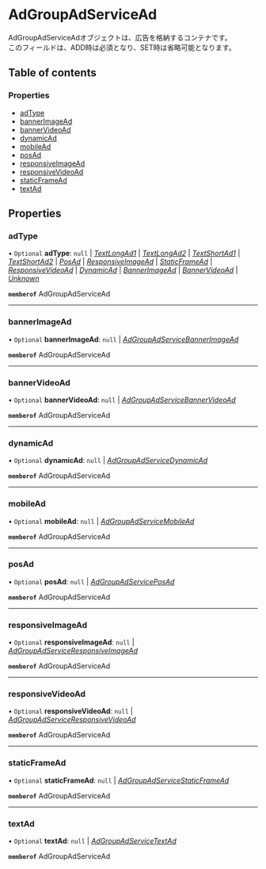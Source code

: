 # AdGroupAdServiceAd


<div lang=\"ja\"> AdGroupAdServiceAdオブジェクトは、広告を格納するコンテナです。<br> このフィールドは、ADD時は必須となり、SET時は省略可能となります。 </div> 

## Table of contents

### Properties

- [adType](adgroupadservicead.md#adtype)
- [bannerImageAd](adgroupadservicead.md#bannerimagead)
- [bannerVideoAd](adgroupadservicead.md#bannervideoad)
- [dynamicAd](adgroupadservicead.md#dynamicad)
- [mobileAd](adgroupadservicead.md#mobilead)
- [posAd](adgroupadservicead.md#posad)
- [responsiveImageAd](adgroupadservicead.md#responsiveimagead)
- [responsiveVideoAd](adgroupadservicead.md#responsivevideoad)
- [staticFrameAd](adgroupadservicead.md#staticframead)
- [textAd](adgroupadservicead.md#textad)

## Properties

### adType

• `Optional` **adType**: ``null`` \| [*TextLongAd1*](./enums/adgroupadserviceadtype.md#textlongad1) \| [*TextLongAd2*](./enums/adgroupadserviceadtype.md#textlongad2) \| [*TextShortAd1*](./enums/adgroupadserviceadtype.md#textshortad1) \| [*TextShortAd2*](./enums/adgroupadserviceadtype.md#textshortad2) \| [*PosAd*](./enums/adgroupadserviceadtype.md#posad) \| [*ResponsiveImageAd*](./enums/adgroupadserviceadtype.md#responsiveimagead) \| [*StaticFrameAd*](./enums/adgroupadserviceadtype.md#staticframead) \| [*ResponsiveVideoAd*](./enums/adgroupadserviceadtype.md#responsivevideoad) \| [*DynamicAd*](./enums/adgroupadserviceadtype.md#dynamicad) \| [*BannerImageAd*](./enums/adgroupadserviceadtype.md#bannerimagead) \| [*BannerVideoAd*](./enums/adgroupadserviceadtype.md#bannervideoad) \| [*Unknown*](./enums/adgroupadserviceadtype.md#unknown)

**`memberof`** AdGroupAdServiceAd

___

### bannerImageAd

• `Optional` **bannerImageAd**: ``null`` \| [*AdGroupAdServiceBannerImageAd*](adgroupadservicebannerimagead.md)

**`memberof`** AdGroupAdServiceAd

___

### bannerVideoAd

• `Optional` **bannerVideoAd**: ``null`` \| [*AdGroupAdServiceBannerVideoAd*](adgroupadservicebannervideoad.md)

**`memberof`** AdGroupAdServiceAd

___

### dynamicAd

• `Optional` **dynamicAd**: ``null`` \| [*AdGroupAdServiceDynamicAd*](adgroupadservicedynamicad.md)

**`memberof`** AdGroupAdServiceAd

___

### mobileAd

• `Optional` **mobileAd**: ``null`` \| [*AdGroupAdServiceMobileAd*](adgroupadservicemobilead.md)

**`memberof`** AdGroupAdServiceAd

___

### posAd

• `Optional` **posAd**: ``null`` \| [*AdGroupAdServicePosAd*](adgroupadserviceposad.md)

**`memberof`** AdGroupAdServiceAd

___

### responsiveImageAd

• `Optional` **responsiveImageAd**: ``null`` \| [*AdGroupAdServiceResponsiveImageAd*](adgroupadserviceresponsiveimagead.md)

**`memberof`** AdGroupAdServiceAd

___

### responsiveVideoAd

• `Optional` **responsiveVideoAd**: ``null`` \| [*AdGroupAdServiceResponsiveVideoAd*](adgroupadserviceresponsivevideoad.md)

**`memberof`** AdGroupAdServiceAd

___

### staticFrameAd

• `Optional` **staticFrameAd**: ``null`` \| [*AdGroupAdServiceStaticFrameAd*](adgroupadservicestaticframead.md)

**`memberof`** AdGroupAdServiceAd

___

### textAd

• `Optional` **textAd**: ``null`` \| [*AdGroupAdServiceTextAd*](adgroupadservicetextad.md)

**`memberof`** AdGroupAdServiceAd
